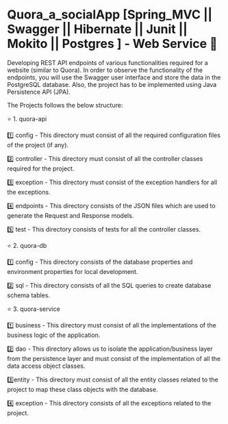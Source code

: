 # Quora_a_socialApp [Spring_MVC || Swagger || Hibernate || Junit || Mokito || Postgres ] - Web Service :maple_leaf:
Developing REST API endpoints of various functionalities required for a website (similar to Quora). In order to observe the functionality of the endpoints, you will use the Swagger user interface and store the data in the PostgreSQL database. Also, the project has to be implemented using Java Persistence API (JPA).

The Projects follows the below structure:

:star: 1. quora-api

:one: config - This directory must consist of all the required configuration files of the project (if any). 

:two: controller - This directory must consist of all the controller classes required for the project.

:three: exception - This directory must consist of the exception handlers for all the exceptions. 

:four: endpoints - This directory consists of the JSON files which are used to generate the Request and Response models.

:five: test - This directory consists of tests for all the controller classes.  

:star: 2. quora-db

:one: config - This directory consists of the database properties and environment properties for local development.

:two: sql - This directory consists of all the SQL queries to create database schema tables.
 

:star: 3. quora-service

:one: business - This directory must consist of all the implementations of the business logic of the application.

:two: dao - This directory allows us to isolate the application/business layer from the persistence layer and must consist of the implementation of all the data access object classes.

:three:entity - This directory must consist of all the entity classes related to the project to map these class objects with the database. 

:four: exception - This directory consists of all the exceptions related to the project.
